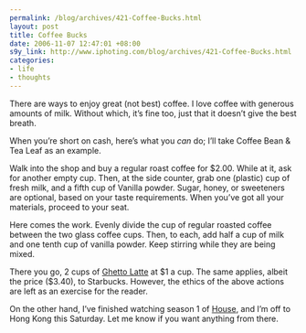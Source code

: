 ```yaml
--- 
permalink: /blog/archives/421-Coffee-Bucks.html
layout: post
title: Coffee Bucks
date: 2006-11-07 12:47:01 +08:00
s9y_link: http://www.iphoting.com/blog/archives/421-Coffee-Bucks.html
categories: 
- life
- thoughts
---
```

<p class="whiteline"><p>There are ways to enjoy great (not best) coffee. I love coffee with generous amounts of milk. Without which, it&#8217;s fine too, just that it doesn&#8217;t give the best breath.</p>
</p><p class="whiteline"><p>When you&#8217;re short on cash, here&#8217;s what you <em>can</em> do; I&#8217;ll take Coffee Bean &amp; Tea Leaf as an example.</p>
</p><p class="whiteline"><p>Walk into the shop and buy a regular roast coffee for $2.00. While at it, ask for another empty cup. Then, at the side counter, grab one (plastic) cup of fresh milk, and a fifth cup of Vanilla powder. Sugar, honey, or sweeteners are optional, based on your taste requirements. When you&#8217;ve got all your materials, proceed to your seat.</p>
</p><p class="whiteline"><p>Here comes the work. Evenly divide the cup of regular roasted coffee between the two glass coffee cups. Then, to each, add half a cup of milk and one tenth cup of vanilla powder. Keep stirring while they are being mixed.</p>
</p><p class="whiteline"><p>There you go, 2 cups of <a onclick="_gaq.push(['_trackPageview', '/extlink/en.wikipedia.org/wiki/Ghetto_latte']);"  href="http://en.wikipedia.org/wiki/Ghetto_latte">Ghetto Latte</a> at $1 a cup. The same applies, albeit the price ($3.40), to Starbucks. However, the ethics of the above actions are left as an exercise for the reader.</p>
</p><p class="break"><p>On the other hand, I&#8217;ve finished watching season 1 of <a onclick="_gaq.push(['_trackPageview', '/extlink/en.wikipedia.org/wiki/House_(TV_series)']);"  href="http://en.wikipedia.org/wiki/House_(TV_series)">House</a>, and I&#8217;m off to Hong Kong this Saturday. Let me know if you want anything from there.</p></p>
